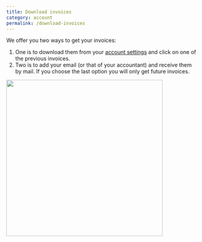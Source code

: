 ```yaml
---
title: Download invoices
category: account
permalink: /download-invoices
---
```


We offer you two ways to get your invoices:

1. One is to download them from your [account settings](https://simpleanalytics.com/account) and click on one of the previous invoices.
1. Two is to add your email (or that of your accountant) and receive them by mail. If you choose the last option you will only get future invoices.

<img class="border" style="width: 412px;" src="/images/account-invoices.png" alt="">
